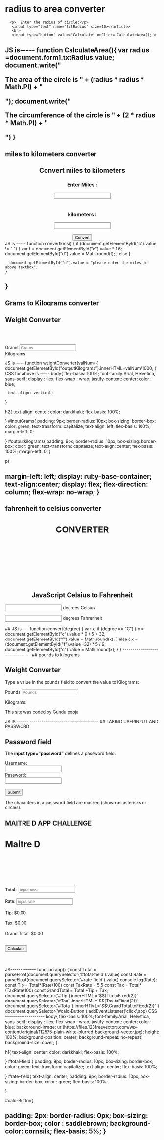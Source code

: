 # radius to area converter
      <p>  Enter the radius of circle:</p>
       <input type="text" name="txtRadius" size=10></article>
       <br>
       <input type="button" value="Calculate" onClick='CalculateArea();'>  
       
   JS is-----
function CalculateArea(){
    var radius =document.form1.txtRadius.value;
    document.write("<P>The area of the circle is " + (radius * radius * Math.PI) + "</p>");
    document.write("<P>The circumference of the circle is " + (2 * radius * Math.PI) + "</p>")
}
---------------------
## miles to kilometers converter
<html>
<head>
<title>Find the area and circumference of a circle</title>
<script src=main.js></script>
</head>
<body>
    <main style="text-align: center;">
    <h2>Convert miles to kilometers</h2>
    <h3>Enter Miles :</h3>  <input id="c" type="text">
 </br>
</br>
<h3>kilometers :</h3><input type="text" id="d" readonly="true">
</br>
</br>
<button type="button" id="convert" onclick="convertkms()">Convert</button>
 </main> 
 </body>
</html> 
JS is -----
function convertkms() {
    if (document.getElementById("c").value != " ") {
    var f = document.getElementById("c").value * 1.6;
      document.getElementById("d").value = Math.round(f);
    } else {
      
      document.getElementById("d").value = "please enter the miles in above textbox";
    }
  }
  -----------------------
## Grams to Kilograms converter
<!DOCTYPE html>
<html lang="en">
<meta charset="UTF-8" />
<link rel="stylesheet" href="gundu.css">
<title>Grams to Kilograms Weight Converter</title>
<body>
  <h2>Weight Converter</h2>
  <div>
  </div>
  <br>
  <br>
  </br>
  </div>
  <div><label>Grams</label>
    <input id="inputGrams" type="number" placeholder="Grams" oninput="weightConverter(this.value)"
      onchange="weightConverter(this.value)">
    <br>
    <div><label>Kilograms</label>
      <span id="outputKilograms"></span></div>
  </div>
  </main>
  
 JS is ---- 
function weightConverter(valNum) {
    document.getElementById("outputKilograms").innerHTML=valNum/1000;
  }
 CSS for above is -----
body{
    flex-basis: 100%;
    font-family:Arial, Helvetica, sans-serif;
    display : flex;
    flex-wrap : wrap;
    justify-content: center;
    color : blue;
    
     text-align: vertical;
   }
   
 
 
 h2{
   text-align: center;
   color: darkkhaki;
   flex-basis: 100%;
 
   
 }
 #inputGrams{
    padding: 9px;
    border-radius: 10px;
    box-sizing: border-box;
    color: green;
    text-transform: capitalize;
    text-align: left;
    flex-basis: 100%;
    margin-left: 0;
 
 }
 #outputkilograms{
    padding: 9px;
    border-radius: 10px;
    box-sizing: border-box;
    color: green;
    text-transform: capitalize;
    text-align: center;
    flex-basis: 100%;
    margin-left: 0;
 }
 
 p{
 
   margin-left: left;
    display: ruby-base-container;
    text-align:center;
    display: flex;
    flex-direction: column;
    flex-wrap: no-wrap;
 }
 -------------------
 ## fahrenheit to celsius converter
 <!DOCTYPE html>
<html lang="en">

<head>
    <title> APP CHALLENGE</title>
    <meta charset="UTF-8" />
    <link rel="stylesheet" href="gundu.css">
    <script src="main.js"></script>
</head>

<body>
    <h1 style=text-align:center>CONVERTER</h1>
    <br></br>
  
  </div>
     <main>
       <br>
       <br>
       <div>
         <br>
       </br>
    
  <br>
  <br>
    <h2 style=text-align:center>JavaScript Celsius to Fahrenheit </h2>
    <p><input id="c" onkeyup="convert('C')"> degrees Celsius</p>
    <p><input id="f" onkeyup="convert('F')"> degrees Fahrenheit</p> 
       <body>
    </html>
    ## JS is ---
    function convert(degree) {
    var x;
    if (degree == "C") {
      x = document.getElementById("c").value * 9 / 5 + 32;
      document.getElementById("f").value = Math.round(x);
    } else {
      x = (document.getElementById("f").value -32) * 5 / 9;
      document.getElementById("c").value = Math.round(x);
    }
  }
-------------------------------
## pounds to kilograms
  <h2> Weight Converter</h2>
    <p> Type a value in the pounds field to convert the value to Kilograms:</p>
    <p>
        <label>Pounds</label>
        <input id="inputPounds" type="number" placeholder="Pounds" oninput=" weightConverter(this.value)"
            onchange="weightConverter(this.value)"
    </p>
    <p>Kilograms: <span id="outputKilograms"></span></p>
    <footer>
        <p class="footerText">This site was coded by Gundu pooja</p>
    </footer>
    JS IS ------
    <script>
        function weightConverter(valNum) {
            document.getElementById("outputKilograms").innerHTML = valNum / 2.2046;
        }
    </script>
    -----------------------------------
    ## TAKING USERINPUT AND PASSWORD
  <!DOCTYPE html>
<html>
<body>

<h2>Password field</h2>

<p>The <strong>input type="password"</strong> defines a password field:</p>

<form action="/action_page.php">
  <label for="username">Username:</label><br>
  <input type="text" id="username" name="username"><br>
  <label for="pwd">Password:</label><br>
  <input type="password" id="pwd" name="pwd"><br><br>
  <input type="submit" value="Submit">
</form>

<p>The characters in a password field are masked (shown as asterisks or circles).</p>

</body>
</html>

## MAITRE D APP CHALLENGE

<!DOCTYPE html>
<html lang="en">
<head>
    <title> Maitre D Practice App Gundu pooja</title>
    <meta charset = "UTF-8"/>
    <link rel = "stylesheet" href= "gundu.css">
</head>
<body>
  <h1 style="font: size 50px",align="center">Maitre D</h1>
  <br></br>

</div>
   <main>
     <br>
     <br>
     <div>
       <br>
     </br>
  <div> <label>Total : </label>
 <input id = "total-field" type= "text" placeholder= "input total" value= ""></div>
<br>
<div><label>Rate:</label>
<input id ="rate-field" type ="field-rate" placeholder="input rate" value=""></div>
<br>
</div><label>Tip: </label><span id = "Tip">$0.00</span></div>
</br>
<br>
<div><label>Tax: </label><span id ="Tax">$0.00</span></div>
</br>

<div></label>Grand Total: </label><span id ="Total"> $0.00</span></div>
<br>

<button id="calc-Button">Calculate</button>

<br>
<br>
</main>
<script src = "main.js"></script>
</div>

</body>
</html>
JS-------------
function app()
{
     const Total = parseFloat(document.querySelector('#total-field').value)
     const Rate = parseFloat(document.querySelector('#rate-field').value)
     console.log(Rate);
     const Tip = Total*(Rate/100)
     const TaxRate = 5.5
     const Tax = Total*(TaxRate/100)
     const GrandTotal = Total +Tip + Tax;
     document.querySelector('#Tip').innerHTML =`$${Tip.toFixed(2)}`
     document.querySelector('#Tax').innerHTML=`$${Tax.toFixed(2)}`
     document.querySelector('#Total').innerHTML=`$${GrandTotal.toFixed(2)}`
}
     document.querySelector('#calc-Button').addEventListener('click',app)
    CSS --------------------
    body{
   flex-basis: 100%;
   font-family:Arial, Helvetica, sans-serif;
   display : flex;
   flex-wrap : wrap;
   justify-content: center;
   color : blue;
    background-image: url(https://files.123freevectors.com/wp-content/original/112575-plain-white-blurred-background-vector.jpg);
    height: 100%;
    background-position: center;
    background-repeat: no-repeat;
    background-size: cover;
  }
  


h1{
  text-align: center;
  color: darkkhaki;
  flex-basis: 100%;

  
}
#total-field {
 padding: 9px;
 border-radius: 10px;
 box-sizing: border-box;
 color: green;
 text-transform: capitalize;
 text-align: center;
 flex-basis: 100%;

}
#rate-field{
   text-align: center;
  padding: 9px;
  border-radius: 10px;
  box-sizing: border-box;
  color : green;
  flex-basis: 100%;

}

#calc-Button{

  padding: 2px;
  border-radius: 0px;
  box-sizing: border-box;
  color : saddlebrown;
  background-color: cornsilk;
  flex-basis: 5%;
}
------------------------------------------------------















  







































